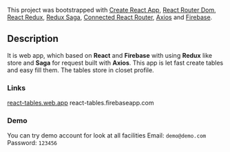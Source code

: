 This project was bootstrapped with [Create React App](https://github.com/facebook/create-react-app), [React Router Dom](https://github.com/ReactTraining/react-router/tree/master/packages/react-router-dom), [React Redux](https://github.com/reduxjs/react-redux), [Redux Saga](https://github.com/redux-saga/redux-saga), [Connected React Router](https://github.com/supasate/connected-react-router), [Axios](https://github.com/axios/axios) and [Firebase](https://github.com/firebase/).

## Description
It is web app, which based on **React** and **Firebase** with using **Redux** like store and **Saga** for request built with **Axios**.
This app is let fast create tables and easy fill them. The tables store in closet profile.

### Links

[react-tables.web.app](https://react-tables.web.app)
react-tables.firebaseapp.com

### Demo
You can try demo account for look at all facilities
Email: `demo@demo.com`
Password: `123456`